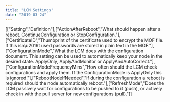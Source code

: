 ```yaml
---
title: "LCM Settings"
date: "2019-03-24"
---
```


\[\["Setting","Definition"\],\["ActionAfterReboot","What should happen after a reboot. ContinueConfiguration or StopConfiguration."\],\["CertificateID","Thumbprint of the certificate used to encrypt the MOF file. If this isn\\u2019t used passwords are stored in plain text in the MOF."\],\["ConfigurationMode","What the LCM does with the configuration document. This setting can be used to automatically keep your node in the desired state. ApplyOnly, ApplyAndMonitor or ApplyAndAutoCorrect."\],\["ConfigurationModeFrequencyMins","How often should the LCM check configurations and apply them. If the ConfigurationMode is ApplyOnly this is ignored."\],\["RebootNodeIfNeeded","If during the configuration a reboot is required should the node automatically reboot."\],\["RefreshMode","Does the LCM passively wait for configurations to be pushed to it (push), or actively check in with the pull server for new configurations (pull)."\]\]

